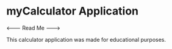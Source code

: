# myCalculator Application

<--- Read Me --->

This calculator application was made for educational purposes.